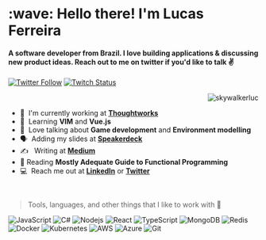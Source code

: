 <h1 align="left" id="skywalkerluc-title">:wave: Hello there! I'm Lucas Ferreira</h1>
<h4 align="left">A software developer from Brazil. I love building applications & discussing new product ideas. Reach out to me on twitter if you'd like to talk ✌️</h4>

[![Twitter Follow](https://img.shields.io/twitter/follow/lucas_hbf?color=%20%2300acee&label=Follow%20me%20on%20Twitter&style=for-the-badge)][twitter] [![Twitch Status](https://img.shields.io/twitch/status/dani_akash_?label=LiveStream&style=for-the-badge)][twitch]


<a href="#skywalkerluc-title">
  <img src="https://github-readme-stats.vercel.app/api?username=skywalkerluc&theme=synthwave&show_icons=true&count_private=true&include_all_commits=true" alt="skywalkerluc" align="right" />
</a>

<br>

- :office: &nbsp;I'm currently working at **[Thoughtworks]**
- :seedling: &nbsp;Learning **VIM** and **Vue.js**
- :speech_balloon: &nbsp;Love talking about **Game development** and **Environment modelling**
- :speaking_head: &nbsp;Adding my slides at **[Speakerdeck]**
- :writing_hand: &nbsp; Writing at **[Medium]**
- :book: Reading **Mostly Adequate Guide to Functional Programming**
- :computer: &nbsp;Reach me out at **[LinkedIn]** or **[Twitter]**

<br>


> Tools, languages, and other things that I like to work with 🔧

![JavaScript](https://img.shields.io/badge/-JavaScript-black?style=flat-square&logo=javascript)
![C#](https://img.shields.io/badge/-CSharp-black?style=flat-square&logo=c-sharp)
![Nodejs](https://img.shields.io/badge/-Nodejs-black?style=flat-square&logo=node-dot-js)
![React](https://img.shields.io/badge/-React-black?style=flat-square&logo=react)
![TypeScript](https://img.shields.io/badge/-TypeScript-black?style=flat-square&logo=typescript)
![MongoDB](https://img.shields.io/badge/-MongoDB-black?style=flat-square&logo=mongodb)
![Redis](https://img.shields.io/badge/-Redis-black?style=flat-square&logo=Redis)
![Docker](https://img.shields.io/badge/-Docker-black?style=flat-square&logo=docker)
![Kubernetes](https://img.shields.io/badge/-Kubernetes-black?style=flat-square&logo=kubernetes)
![AWS](https://img.shields.io/badge/Amazon%20AWS-000000?style=flat-square&logo=amazon-aws)
![Azure](https://img.shields.io/badge/Microsoft%20Azure-000000?style=flat-square&logo=microsoft-azure)
![Git](https://img.shields.io/badge/-Git-black?style=flat-square&logo=git)

<!--
Add slideshare posts later
-->

<!-- links -->

[linkedin]: https://www.linkedin.com/in/lucashferreira "Lucas Ferreira"
[twitter]: https://twitter.com/lucas_hbf
[twitch]: https://www.twitch.tv/skywalkerluca
[github]: https://github.com/skywalkerluc
[speakerdeck]: https://speakerdeck.com/skywalkerluc/
[medium]: https://medium.com/@lucas_hbf
[thoughtworks]: https://www.thoughtworks.com/

